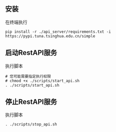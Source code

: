 ## 安装

在终端执行
```shell
pip install -r ./api_server/requirements.txt -i https://pypi.tuna.tsinghua.edu.cn/simple
```

## 启动RestAPI服务

执行脚本
```shell
# 您可能需要指定执行权限
# chmod +x ./scripts/start_api.sh
. ./scripts/start_api.sh
```

## 停止RestAPI服务

执行脚本
```shell
. ./scripts/stop_api.sh
```
